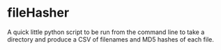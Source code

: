 # fileHasher

A quick little python script to be run from the command line to take a directory and produce a CSV of filenames and MD5 hashes of each file.